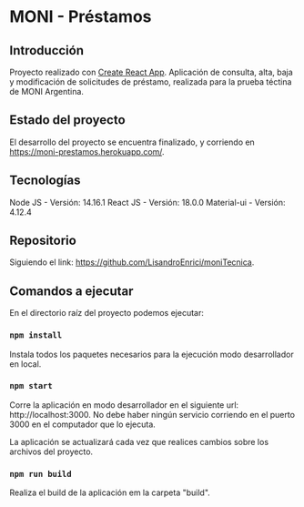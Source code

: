 # MONI - Préstamos
## Introducción
Proyecto realizado con [Create React App](https://github.com/facebook/create-react-app).
Aplicación de consulta, alta, baja y modificación de solicitudes de préstamo, realizada para la prueba téctina de MONI Argentina.

## Estado del proyecto
El desarrollo del proyecto se encuentra finalizado, y corriendo en https://moni-prestamos.herokuapp.com/.

## Tecnologías

Node JS - Versión: 14.16.1
React JS - Versión: 18.0.0
Material-ui - Versión: 4.12.4

## Repositorio
Siguiendo el link: https://github.com/LisandroEnrici/moniTecnica.

## Comandos a ejecutar
En el directorio raíz del proyecto podemos ejecutar:

### `npm install`

Instala todos los paquetes necesarios para la ejecución modo desarrollador en local.

### `npm start`

Corre la aplicación en modo desarrollador en el siguiente url: http://localhost:3000.
No debe haber ningún servicio corriendo en el puerto 3000 en el computador que lo ejecuta.

La aplicación se actualizará cada vez que realices cambios sobre los archivos del proyecto.

### `npm run build`

Realiza el build de la aplicación em la carpeta "build".
